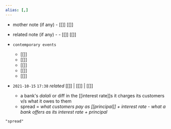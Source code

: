 ```yaml
---
alias: [,]
---
```

- mother note (if any)
		- [[]] [[]]
- related note (if any) -
		- [[]] [[]]
- `contemporary events`
	- [[]]
	- [[]]
	- [[]]
	- [[]]
	- [[]]

- `2021-10-15`  `17:38` _related_ [[]] | [[]] | [[]]
	- a bank's _dalali_ or diff in the [[interest rate]]s it charges its customers v/s what it owes to them
	- spread = _what customers pay as [[principal]] + interest rate_ - *what a bank offers as its interest rate + principal*

```query
"spread"
```
